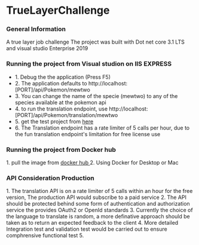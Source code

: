 # TrueLayerChallenge
<h3>General Information </h3>
A true layer job challenge
The project was built with Dot net core 3.1 LTS and visual studio Enterprise 2019
<h3>Running the project from Visual studion on IIS EXPRESS </h3>
<ul>
  <li>1. Debug the the application (Press F5) </li>
<li>2. The application defaults to http://localhost:[PORT]/api/Pokemon/mewtwo </li>
<li>3. You can change the name of the specie (mewtwo) to any of the species available at the pokemon api</li>
<li>4. to run the translation endpoint, use http://localhost:[PORT]/api/Pokemon/translation/mewtwo </li>
<li>5. get the test project from <a href="https://github.com/olayinks/TrueLayerChallenge.Test">here</a></li>
<li>6. The Translation endpoint has a rate limiter of 5 calls per hour, due to the fun translation endpoint's limitation for free license use </li>
  </ul>

<h3>Running the project from Docker hub </h3>
1. pull the image from <a href="https://hub.docker.com/r/olayinks/truelayerrepo/tags?page=1&ordering=last_updated"> docker hub </a>
2. Using Docker for Desktop or Mac

<h3>API Consideration Production</h3>
1. The translation API is on a rate limiter of 5 calls within an hour for the free version,
The production API would subscribe to a paid service
2. The API should be protected behind some form of authentication and authorization service the provides OAuth2 or OpenId standards
3. Currently the choice of the language to translate is random, a more definative approach should be taken as to return
an expected feedback to the client
4. More detailed Integration test and validation test would be carried out to ensure comphrensive functional test 
5. 
